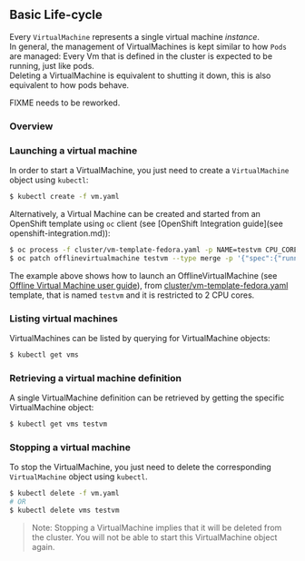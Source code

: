 ## Basic Life-cycle

Every `VirtualMachine` represents a single virtual machine _instance_.  
In general, the management of VirtualMachines is kept similar to how `Pods` are managed: Every Vm that is defined in the cluster is expected to be running, just like pods.  
Deleting a VirtualMachine is equivalent to shutting it down, this is also equivalent to how pods behave.

FIXME needs to be reworked.

### Overview



### Launching a virtual machine

In order to start a VirtualMachine, you just need to create a `VirtualMachine` object using `kubectl`:

```bash
$ kubectl create -f vm.yaml
```

Alternatively, a Virtual Machine can be created and started from an OpenShift
template using `oc` client (see [OpenShift Integration guide](see
openshift-integration.md)):

```bash
$ oc process -f cluster/vm-template-fedora.yaml -p NAME=testvm CPU_CORES=2 | oc create -f -
$ oc patch offlinevirtualmachine testvm --type merge -p '{"spec":{"running":true}}'
```

The example above shows how to launch an OfflineVirtualMachine (see [Offline
Virtual Machine user guide](offline-virtual-machine.md)), from
[cluster/vm-template-fedora.yaml](kubevirt/kubevirt/blob/master/cluster/vm-template-fedora.yaml)
template, that is named `testvm` and it is restricted to 2 CPU cores.


### Listing virtual machines

VirtualMachines can be listed by querying for VirtualMachine objects:

```bash
$ kubectl get vms
```

### Retrieving a virtual machine definition

A single VirtualMachine definition can be retrieved by getting the specific VirtualMachine object:

```bash
$ kubectl get vms testvm
```

### Stopping a virtual machine

To stop the VirtualMachine, you just need to delete the corresponding `VirtualMachine` object using `kubectl`.

```bash
$ kubectl delete -f vm.yaml
# OR
$ kubectl delete vms testvm
```

> Note: Stopping a VirtualMachine implies that it will be deleted from the cluster. You will not be able to start this VirtualMachine object again.



